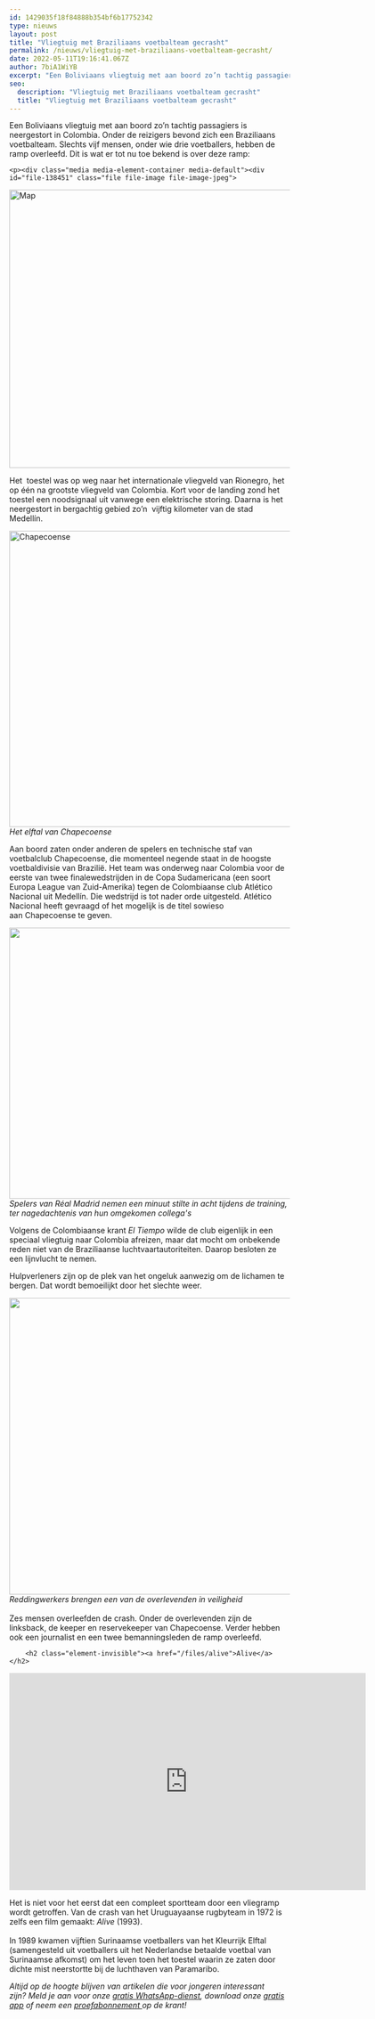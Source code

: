 ```yaml
---
id: 1429035f18f84888b354bf6b17752342
type: nieuws
layout: post
title: "Vliegtuig met Braziliaans voetbalteam gecrasht"
permalink: /nieuws/vliegtuig-met-braziliaans-voetbalteam-gecrasht/
date: 2022-05-11T19:16:41.067Z
author: 7biA1WiYB
excerpt: "Een Boliviaans vliegtuig met aan boord zo’n tachtig passagiers is neergestort in Colombia. Onder de reizigers bevond zich een Braziliaans voetbalteam. Slechts vijf mensen, onder wie drie voetballers, hebben de ramp overleefd. Dit is wat er tot nu toe bekend is over deze ramp:  "
seo:
  description: "Vliegtuig met Braziliaans voetbalteam gecrasht"
  title: "Vliegtuig met Braziliaans voetbalteam gecrasht"
---
```

Een Boliviaans vliegtuig met aan boord zo’n tachtig passagiers is neergestort in Colombia. Onder de reizigers bevond zich een Braziliaans voetbalteam. Slechts vijf mensen, onder wie drie voetballers, hebben de ramp overleefd. Dit is wat er tot nu toe bekend is over deze ramp:  

    <p><div class="media media-element-container media-default"><div id="file-138451" class="file file-image file-image-jpeg">

        
  
  <div class="content">
    <img alt="Map" title="Map" height="500" width="800" class="media-element file-default" src="https://7dagen.netlify.app/sites/default/files/crash.jpg">  </div>

  
</div>
</div>
<p>Het  toestel was op weg naar het internationale vliegveld van Rionegro, het op één na grootste vliegveld van Colombia. Kort voor de landing zond het toestel een noodsignaal uit vanwege een elektrische storing. Daarna is het neergestort in bergachtig gebied zo’n  vijftig kilometer van de stad Medellín. <br><div class="media media-element-container media-default"><div id="file-138460" class="file file-image file-image-jpeg">

        
  
  <div class="content">
    <img alt="Chapecoense" title="Chapecoense" height="2413" width="3626" style="width: 800px; height: 532px;" class="media-element file-default" src="https://7dagen.netlify.app/sites/default/files/ANP-48595457.jpg">  </div>

  
</div>
</div><em>Het elftal van Chapecoense</em>
<p>Aan boord zaten onder anderen de spelers en technische staf van voetbalclub Chapecoense, die momenteel negende staat in de hoogste voetbaldivisie van Brazilië. Het team was onderweg naar Colombia voor de eerste van twee finalewedstrijden in de Copa Sudamericana (een soort Europa League van Zuid-Amerika) tegen de Colombiaanse club Atlético Nacional uit Medellín. Die wedstrijd is tot nader orde uitgesteld. Atlético Nacional heeft gevraagd of het mogelijk is de titel sowieso aan Chapecoense te geven. </p>
<p><div class="media media-element-container media-default"><div id="file-138653" class="file file-image file-image-jpeg">

        
  
  <div class="content">
    <img height="2491" width="4096" style="width: 800px; height: 487px;" class="media-element file-default" src="https://7dagen.netlify.app/sites/default/files/ANP-48662605.jpg" alt="">  </div>

  
</div>
</div><em>Spelers van Réal Madrid nemen een minuut stilte in acht tijdens de training, ter nagedachtenis van hun omgekomen collega's</em>
<p>Volgens de Colombiaanse krant <em>El Tiempo</em> wilde de club eigenlijk in een speciaal vliegtuig naar Colombia afreizen, maar dat mocht om onbekende reden niet van de Braziliaanse luchtvaartautoriteiten. Daarop besloten ze een lijnvlucht te nemen. </p>
<p>Hulpverleners zijn op de plek van het ongeluk aanwezig om de lichamen te bergen. Dat wordt bemoeilijkt door het slechte weer.<br><div class="media media-element-container media-default"><div id="file-138944" class="file file-image file-image-jpeg">

        
  
  <div class="content">
    <img height="1864" width="2800" style="width: 800px; height: 533px;" class="media-element file-default" src="https://7dagen.netlify.app/sites/default/files/ANP-48664544.jpg" alt="">  </div>

  
</div>
</div><i>Reddingwerkers brengen een van de overlevenden in veiligheid</i><br><br>Zes mensen overleefden de crash. Onder de overlevenden zijn de linksback, de keeper en reservekeeper van Chapecoense. Verder hebben ook een journalist en een twee bemanningsleden de ramp overleefd.
<p><div class="media media-element-container media-default"><div id="file-138612" class="file file-video file-video-youtube">

        <h2 class="element-invisible"><a href="/files/alive">Alive</a></h2>
    
  
  <div class="content">
    <div class="media-youtube-video file media-element file-default media-youtube-1">
  <iframe class="media-youtube-player" width="640" height="390" title="Alive" src="https://www.youtube.com/embed/ZaymT1wqars?wmode=opaque&controls=" name="Alive" frameborder="0" allowfullscreen="">Video van Alive</iframe>
</div>
  </div>

  
</div>
</div>
<p>Het is niet voor het eerst dat een compleet sportteam door een vliegramp wordt getroffen. Van de crash van het Uruguayaanse rugbyteam in 1972 is zelfs een film gemaakt: <em>Alive</em> (1993).<br><br>In 1989 kwamen vijftien Surinaamse voetballers van het Kleurrijk Elftal (samengesteld uit voetballers uit het Nederlandse betaalde voetbal van Surinaamse afkomst) om het leven toen het toestel waarin ze zaten door dichte mist neerstortte bij de luchthaven van Paramaribo.</p>
<p><em>Altijd op de hoogte blijven van artikelen die voor jongeren interessant zijn? Meld je aan voor onze </em><a href="https://7dagen.netlify.app/whatsapp"><em>gratis WhatsApp-dienst</em></a><em>, download onze </em><a href="https://7dagen.netlify.app/app"><em>gratis app</em></a><em> of neem een </em><a href="https://abonneren.sevendays.nl/abonneren/abonnementen/ae/artikel"><em>proefabonnement </em></a><em>op de krant!</em> </p>  
